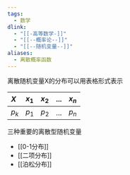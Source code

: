 ```yaml
---
tags:
  - 数学
dlink:
  - "[[-高等数学-]]"
  - "[[--概率论--]]"
  - "[[--随机变量--]]"
aliases:
  - 离散概率函数
---
```

离散随机变量X的分布可以用表格形式表示

| $X$     | $x_{1}$     | $x_{2}$     | $...$     | $x_{n}$     |
|:-----|:-----|:-----|:-----|:-----|
| $p_{k}$     | $p_{1}$     | $p_{2}$     | $...$     | $p_{n}$     |

三种重要的离散型随机变量
- [[0-1分布]]
- [[二项分布]]
- [[泊松分布]]




